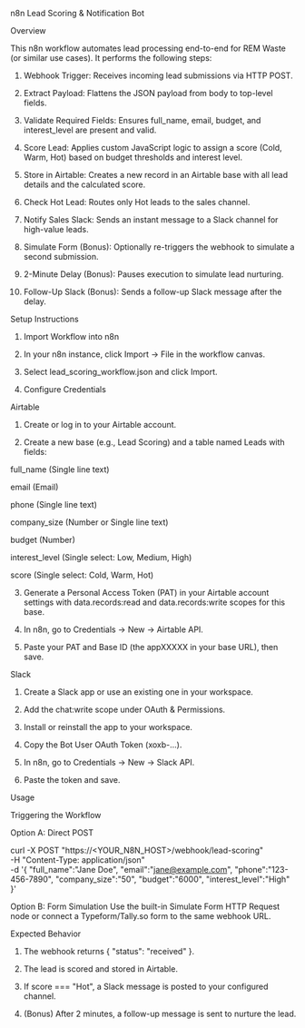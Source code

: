 n8n Lead Scoring & Notification Bot

Overview

This n8n workflow automates lead processing end-to-end for REM Waste (or similar use cases). It performs the following steps:

1. Webhook Trigger: Receives incoming lead submissions via HTTP POST.


2. Extract Payload: Flattens the JSON payload from body to top-level fields.


3. Validate Required Fields: Ensures full_name, email, budget, and interest_level are present and valid.


4. Score Lead: Applies custom JavaScript logic to assign a score (Cold, Warm, Hot) based on budget thresholds and interest level.


5. Store in Airtable: Creates a new record in an Airtable base with all lead details and the calculated score.


6. Check Hot Lead: Routes only Hot leads to the sales channel.


7. Notify Sales Slack: Sends an instant message to a Slack channel for high-value leads.


8. Simulate Form (Bonus): Optionally re-triggers the webhook to simulate a second submission.


9. 2-Minute Delay (Bonus): Pauses execution to simulate lead nurturing.


10. Follow-Up Slack (Bonus): Sends a follow-up Slack message after the delay.



Setup Instructions

1. Import Workflow into n8n

1. In your n8n instance, click Import → File in the workflow canvas.


2. Select lead_scoring_workflow.json and click Import.



2. Configure Credentials

Airtable

1. Create or log in to your Airtable account.


2. Create a new base (e.g., Lead Scoring) and a table named Leads with fields:

full_name (Single line text)

email (Email)

phone (Single line text)

company_size (Number or Single line text)

budget (Number)

interest_level (Single select: Low, Medium, High)

score (Single select: Cold, Warm, Hot)



3. Generate a Personal Access Token (PAT) in your Airtable account settings with data.records:read and data.records:write scopes for this base.


4. In n8n, go to Credentials → New → Airtable API.


5. Paste your PAT and Base ID (the appXXXXX in your base URL), then save.



Slack

1. Create a Slack app or use an existing one in your workspace.


2. Add the chat:write scope under OAuth & Permissions.


3. Install or reinstall the app to your workspace.


4. Copy the Bot User OAuth Token (xoxb-...).


5. In n8n, go to Credentials → New → Slack API.


6. Paste the token and save.



Usage

Triggering the Workflow

Option A: Direct POST

curl -X POST "https://<YOUR_N8N_HOST>/webhook/lead-scoring" \
  -H "Content-Type: application/json" \
  -d '{
    "full_name":"Jane Doe",
    "email":"jane@example.com",
    "phone":"123-456-7890",
    "company_size":"50",
    "budget":"6000",
    "interest_level":"High"
  }'

Option B: Form Simulation Use the built-in Simulate Form HTTP Request node or connect a Typeform/Tally.so form to the same webhook URL.


Expected Behavior

1. The webhook returns { "status": "received" }.


2. The lead is scored and stored in Airtable.


3. If score === "Hot", a Slack message is posted to your configured channel.


4. (Bonus) After 2 minutes, a follow-up message is sent to nurture the lead.
